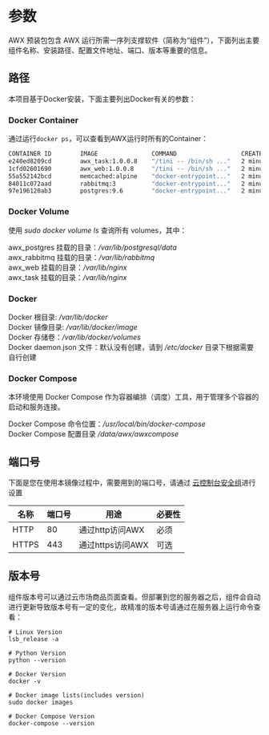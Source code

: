# 参数

AWX 预装包包含 AWX 运行所需一序列支撑软件（简称为“组件”），下面列出主要组件名称、安装路径、配置文件地址、端口、版本等重要的信息。

## 路径

本项目基于Docker安装，下面主要列出Docker有关的参数：

### Docker Container

通过运行`docker ps`，可以查看到AWX运行时所有的Container：

```bash
CONTAINER ID        IMAGE               COMMAND                  CREATED             STATUS              PORTS                                NAMES
e240ed8209cd        awx_task:1.0.0.8    "/tini -- /bin/sh ..."   2 minutes ago       Up About a minute   8052/tcp                             awx_task
1cfd02601690        awx_web:1.0.0.8     "/tini -- /bin/sh ..."   2 minutes ago       Up About a minute   0.0.0.0:443->8052/tcp                 awx_web
55a552142bcd        memcached:alpine    "docker-entrypoint..."   2 minutes ago       Up 2 minutes        11211/tcp                            memcached
84011c072aad        rabbitmq:3          "docker-entrypoint..."   2 minutes ago       Up 2 minutes        4369/tcp, 5671-5672/tcp, 25672/tcp   rabbitmq
97e196120ab3        postgres:9.6        "docker-entrypoint..."   2 minutes ago       Up 2 minutes        5432/tcp                             postgres
```

### Docker Volume

使用 *sudo docker volume ls* 查询所有 volumes，其中：

awx_postgres 挂载的目录：*/var/lib/postgresql/data*  
awx_rabbitmq 挂载的目录：*/var/lib/rabbitmq*  
awx_web 挂载的目录：*/var/lib/nginx*   
awx_task 挂载的目录：*/var/lib/nginx* 	


### Docker

Docker 根目录: */var/lib/docker*  
Docker 镜像目录: */var/lib/docker/image*   
Docker 存储卷：*/var/lib/docker/volumes*  
Docker daemon.json 文件：默认没有创建，请到 */etc/docker* 目录下根据需要自行创建

### Docker Compose

本环境使用 Docker Compose 作为容器编排（调度）工具，用于管理多个容器的启动和服务连接。

Docker Compose 命令位置：*/usr/local/bin/docker-compose*  
Docker Compose 配置目录 */data/awx/awxcompose*  

## 端口号

下面是您在使用本镜像过程中，需要用到的端口号，请通过 [云控制台安全组](https://support.websoft9.com/docs/faq/zh/tech-instance.html)进行设置

| 名称 | 端口号 | 用途 |  必要性 |
| --- | --- | --- | --- |
| HTTP | 80 | 通过http访问AWX | 必须 |
| HTTPS | 443 | 通过https访问AWX | 可选 |

## 版本号

组件版本号可以通过云市场商品页面查看。但部署到您的服务器之后，组件会自动进行更新导致版本号有一定的变化，故精准的版本号请通过在服务器上运行命令查看：

```shell
# Linux Version
lsb_release -a

# Python Version
python --version

# Docker Version
docker -v

# Docker image lists(includes version)
sudo docker images

# Docker Compose Version
docker-compose --version
```